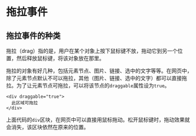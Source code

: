 # 拖拉事件

## 拖拉事件的种类

拖拉（drag）指的是，用户在某个对象上按下鼠标键不放，拖动它到另一个位置，然后释放鼠标键，将该对象放在那里。

拖拉的对象有好几种，包括元素节点、图片、链接、选中的文字等等。在网页中，除了元素节点默认不可以拖拉，其他（图片、链接、选中的文字）都可以直接拖拉。为了让元素节点可拖拉，可以将该节点的`draggable`属性设为`true`。

```
<div draggable="true">
  此区域可拖拉
</div>
```

上面代码的`div`区块，在网页中可以直接用鼠标拖动。松开鼠标键时，拖动效果就会消失，该区块依然在原来的位置。